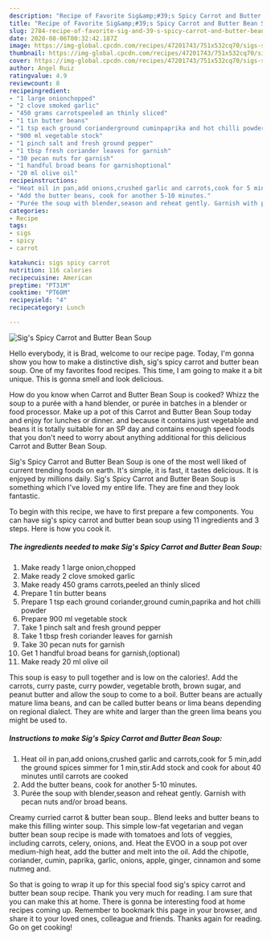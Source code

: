 ```yaml
---
description: "Recipe of Favorite Sig&amp;#39;s Spicy Carrot and Butter Bean Soup"
title: "Recipe of Favorite Sig&amp;#39;s Spicy Carrot and Butter Bean Soup"
slug: 2784-recipe-of-favorite-sig-and-39-s-spicy-carrot-and-butter-bean-soup
date: 2020-08-06T00:32:42.187Z
image: https://img-global.cpcdn.com/recipes/47201743/751x532cq70/sigs-spicy-carrot-and-butter-bean-soup-recipe-main-photo.jpg
thumbnail: https://img-global.cpcdn.com/recipes/47201743/751x532cq70/sigs-spicy-carrot-and-butter-bean-soup-recipe-main-photo.jpg
cover: https://img-global.cpcdn.com/recipes/47201743/751x532cq70/sigs-spicy-carrot-and-butter-bean-soup-recipe-main-photo.jpg
author: Angel Ruiz
ratingvalue: 4.9
reviewcount: 8
recipeingredient:
- "1 large onionchopped"
- "2 clove smoked garlic"
- "450 grams carrotspeeled an thinly sliced"
- "1 tin butter beans"
- "1 tsp each ground corianderground cuminpaprika and hot chilli powder"
- "900 ml vegetable stock"
- "1 pinch salt and fresh ground pepper"
- "1 tbsp fresh coriander leaves for garnish"
- "30 pecan nuts for garnish"
- "1 handful broad beans for garnishoptional"
- "20 ml olive oil"
recipeinstructions:
- "Heat oil in pan,add onions,crushed garlic and carrots,cook for 5 min,add the ground spices simmer for 1 min,stir.Add stock and cook for about 40 minutes until carrots are cooked"
- "Add the butter beans, cook for another 5-10 minutes."
- "Purée the soup with blender,season and reheat gently. Garnish with pecan nuts and/or broad beans."
categories:
- Recipe
tags:
- sigs
- spicy
- carrot

katakunci: sigs spicy carrot 
nutrition: 116 calories
recipecuisine: American
preptime: "PT31M"
cooktime: "PT60M"
recipeyield: "4"
recipecategory: Lunch

---
```



![Sig&#39;s Spicy Carrot and Butter Bean Soup](https://img-global.cpcdn.com/recipes/47201743/751x532cq70/sigs-spicy-carrot-and-butter-bean-soup-recipe-main-photo.jpg)

Hello everybody, it is Brad, welcome to our recipe page. Today, I'm gonna show you how to make a distinctive dish, sig&#39;s spicy carrot and butter bean soup. One of my favorites food recipes. This time, I am going to make it a bit unique. This is gonna smell and look delicious.

How do you know when Carrot and Butter Bean Soup is cooked? Whizz the soup to a purée with a hand blender, or purée in batches in a blender or food processor. Make up a pot of this Carrot and Butter Bean Soup today and enjoy for lunches or dinner. and because it contains just vegetable and beans it is totally suitable for an SP day and contains enough speed foods that you don&#39;t need to worry about anything additional for this delicious Carrot and Butter Bean Soup.

Sig&#39;s Spicy Carrot and Butter Bean Soup is one of the most well liked of current trending foods on earth. It's simple, it is fast, it tastes delicious. It is enjoyed by millions daily. Sig&#39;s Spicy Carrot and Butter Bean Soup is something which I've loved my entire life. They are fine and they look fantastic.


To begin with this recipe, we have to first prepare a few components. You can have sig&#39;s spicy carrot and butter bean soup using 11 ingredients and 3 steps. Here is how you cook it.

<!--inarticleads1-->

##### The ingredients needed to make Sig&#39;s Spicy Carrot and Butter Bean Soup:

1. Make ready 1 large onion,chopped
1. Make ready 2 clove smoked garlic
1. Make ready 450 grams carrots,peeled an thinly sliced
1. Prepare 1 tin butter beans
1. Prepare 1 tsp each ground coriander,ground cumin,paprika and hot chilli powder
1. Prepare 900 ml vegetable stock
1. Take 1 pinch salt and fresh ground pepper
1. Take 1 tbsp fresh coriander leaves for garnish
1. Take 30 pecan nuts for garnish
1. Get 1 handful broad beans for garnish,(optional)
1. Make ready 20 ml olive oil


This soup is easy to pull together and is low on the calories!. Add the carrots, curry paste, curry powder, vegetable broth, brown sugar, and peanut butter and allow the soup to come to a boil. Butter beans are actually mature lima beans, and can be called butter beans or lima beans depending on regional dialect. They are white and larger than the green lima beans you might be used to. 

<!--inarticleads2-->

##### Instructions to make Sig&#39;s Spicy Carrot and Butter Bean Soup:

1. Heat oil in pan,add onions,crushed garlic and carrots,cook for 5 min,add the ground spices simmer for 1 min,stir.Add stock and cook for about 40 minutes until carrots are cooked
1. Add the butter beans, cook for another 5-10 minutes.
1. Purée the soup with blender,season and reheat gently. Garnish with pecan nuts and/or broad beans.


Creamy curried carrot &amp; butter bean soup.. Blend leeks and butter beans to make this filling winter soup. This simple low-fat vegetarian and vegan butter bean soup recipe is made with tomatoes and lots of veggies, including carrots, celery, onions, and. Heat the EVOO in a soup pot over medium-high heat, add the butter and melt into the oil. Add the chipotle, coriander, cumin, paprika, garlic, onions, apple, ginger, cinnamon and some nutmeg and. 

So that is going to wrap it up for this special food sig&#39;s spicy carrot and butter bean soup recipe. Thank you very much for reading. I am sure that you can make this at home. There is gonna be interesting food at home recipes coming up. Remember to bookmark this page in your browser, and share it to your loved ones, colleague and friends. Thanks again for reading. Go on get cooking!
